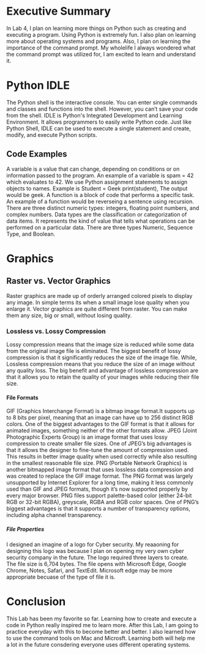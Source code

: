 # Executive Summary
In Lab 4, I plan on learning more things on Python such as creating and executing a program. Using Python is extremely fun. I also plan on learning more about operating systems and programs. Also, I plan on learning the importance of the command prompt. My wholelife I always wondered what the command prompt was utilized for, I am excited to learn and understand it.
# Python IDLE
The Python shell is the interactive console. You can enter single commands and classes and functions into the shell. However, you can’t save your code from the shell. IDLE is Python's Integrated Development and Learning Environment. It allows programmers to easily write Python code. Just like Python Shell, IDLE can be used to execute a single statement and create, modify, and execute Python scripts.
## Code Examples
 A variable is a value that can change, depending on conditions or on information passed to the program. An example of a variable is spam = 42 which evaluates to 42.
 We use Python assignment statements to assign objects to names. Example is Student = Geek print(student), The output would be geek.
 A function is a block of code that performs a specific task. An example of a function would be reverseing a sentence using recursion.
 There are three distinct numeric types: integers, floating point numbers, and complex numbers.
 Data types are the classification or categorization of data items. It represents the kind of value that tells what operations can be performed on a particular data. There are three types Numeric, Sequence Type, and Boolean.

# Graphics

## Raster vs. Vector Graphics
Raster graphics are made up of orderly arranged colored pixels to display any image. In simple terms its when a small image lose quality when you enlarge it. Vector graphics are quite different from raster. You can make them any size, big or small, without losing quality.

### Lossless vs. Lossy Compression
Lossy compression means that the image size is reduced while some data from the original image file is eliminated. The biggest benefit of lossy compression is that it significantly reduces the size of the image file. While, Lossless compression means that you reduce the size of an image without any quality loss. The big benefit and advantage of lossless compression are that it allows you to retain the quality of your images while reducing their file size.

#### File Formats
GIF (Graphics Interchange Format) is a bitmap image format.It supports up to 8 bits per pixel, meaning that an image can have up to 256 distinct RGB colors. One of the biggest advantages to the GIF format is that it allows for animated images, something neither of the other formats allow. JPEG (Joint Photographic Experts Group) is an image format that uses lossy compression to create smaller file sizes. One of JPEG’s big advantages is that it allows the designer to fine-tune the amount of compression used. This results in better image quality when used correctly while also resulting in the smallest reasonable file size. PNG (Portable Network Graphics) is another bitmapped image format that uses lossless data compression and was created to replace the GIF image format. The PNG format was largely unsupported by Internet Explorer for a long time, making it less commonly used than GIF and JPEG formats, though it’s now supported properly by every major browser. PNG files support palette-based color (either 24-bit RGB or 32-bit RGBA), greyscale, RGBA and RGB color spaces. One of PNG’s biggest advantages is that it supports a number of transparency options, including alpha channel transparency.


##### File Properties
I designed an imagine of a logo for Cyber security. My reaaoning for designing this logo was because I plan on opening my very own cyber security company in the future. The logo required three layers to create. 
The file size is  6,704 bytes. The file opens with Microsoft Edge, Google Chrome, Notes, Safari, and TextEdit. Microsoft edge may be more appropriate becuase of the type of file it is.

# Conclusion
This Lab has been my favorite so far. Learning how to create and execute a code in Python really inspired me to learn more. After this Lab, I am going to practice everyday with this to become better and better. I also learned how to use the command tools on Mac and Microsft. Learning both will help me a lot in the future consdering everyone uses different operating systems.
